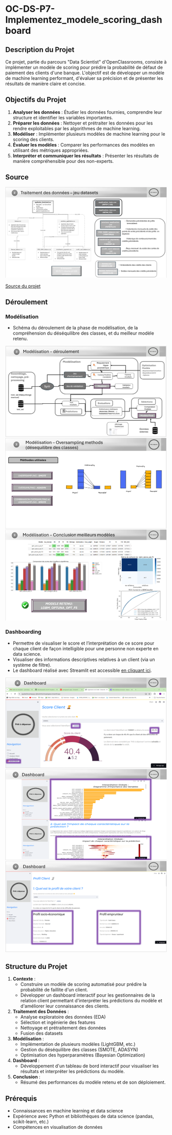 # OC-DS-P7-Implementez_modele_scoring_dashboard


## Description du Projet

Ce projet, partie du parcours "Data Scientist" d'OpenClassrooms, consiste à implémenter un modèle de scoring pour prédire la probabilité de défaut de paiement des clients d'une banque. L'objectif est de développer un modèle de machine learning performant, d'évaluer sa précision et de présenter les résultats de manière claire et concise.

## Objectifs du Projet

1. **Analyser les données** : Étudier les données fournies, comprendre leur structure et identifier les variables importantes.
2. **Préparer les données** : Nettoyer et prétraiter les données pour les rendre exploitables par les algorithmes de machine learning.
3. **Modéliser** : Implémenter plusieurs modèles de machine learning pour le scoring des clients.
4. **Évaluer les modèles** : Comparer les performances des modèles en utilisant des métriques appropriées.
5. **Interpréter et communiquer les résultats** : Présenter les résultats de manière compréhensible pour des non-experts.

## Source

![Source](P7_Modelisation_risque_defaut_credit/Illustrations_diapos/Diapo_7_P07.png)

[Source du projet](https://www.kaggle.com/c/home-credit-default-risk/data)

## Déroulement

### Modélisation
    
-   Schéma du déroulement de la phase de modélisation, de la compréhension du déséquilibre des classes, et du meilleur modèle retenu.

![Modélisation](P7_Modelisation_risque_defaut_credit/Illustrations_diapos/Diapo_15_P07.png)
![Modélisation](P7_Modelisation_risque_defaut_credit/Illustrations_diapos/Diapo_16_P07.png)
![Modélisation](P7_Modelisation_risque_defaut_credit/Illustrations_diapos/Diapo_17_P07.png)

### Dashboarding

- Permettre de visualiser le score et l’interprétation de ce score pour chaque client de façon intelligible pour une personne non experte en data science.
- Visualiser des informations descriptives relatives à un client (via un système de filtre).
- Le dashboard réalisé avec Streamlit est accessible [en cliquant ici](https://appdashboardapppy-xjlkesdmhuhvtrgsbgeasz.streamlit.app/).

![Dashboard](P7_Modelisation_risque_defaut_credit/Illustrations_diapos/Diapo_23_P07.png)
![Dashboard](P7_Modelisation_risque_defaut_credit/Illustrations_diapos/Diapo_24_P07.png)
![Dashboard](P7_Modelisation_risque_defaut_credit/Illustrations_diapos/Diapo_25_P07.png)

## Structure du Projet

1. **Contexte** :
    - Construire un modèle de scoring automatisé pour prédire la probabilité de faillite d'un client.
    - Développer un dashboard interactif pour les gestionnaires de la relation client permettant d'interpréter les prédictions du modèle et d'améliorer leur connaissance des clients.
2. **Traitement des Données** :
    - Analyse exploratoire des données (EDA)
    - Sélection et ingénierie des features
    - Nettoyage et prétraitement des données
    - Fusion des datasets
3. **Modélisation** :
    - Implémentation de plusieurs modèles (LightGBM, etc.)
    - Gestion du déséquilibre des classes (SMOTE, ADASYN)
    - Optimisation des hyperparamètres (Bayesian Optimization)
4. **Dashboard** :
    - Développement d'un tableau de bord interactif pour visualiser les résultats et interpréter les prédictions du modèle.
5. **Conclusion** :
    - Résumé des performances du modèle retenu et de son déploiement.

## Prérequis

- Connaissances en machine learning et data science
- Expérience avec Python et bibliothèques de data science (pandas, scikit-learn, etc.)
- Compétences en visualisation de données

